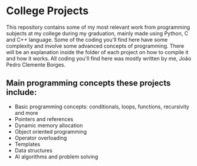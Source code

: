 # College Projects
This repository contains some of my most relevant work from programming subjects at my college during my graduation, mainly made using Python, C and C++ language. Some of the coding you'll find here have some complexity and involve some advanced concepts of programming. There will be an explanation inside the folder of each project on how to compile it and how it works. All coding you'll find here was mostly written by me, João Pedro Clemente Borges.

## Main programming concepts these projects include:
- Basic programming concepts: conditionals, loops, functions, recursivity and more
- Pointers and references
- Dynamic memory allocation
- Object oriented programming
- Operator overloading
- Templates
- Data structures
- AI algorithms and problem solving

